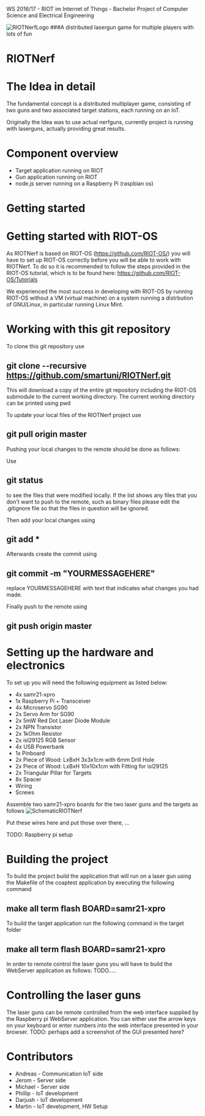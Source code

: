 WS 2016/17 - RIOT im Internet of Things - Bachelor Project of Computer Science and Electrical Engineering

![RIOTNerfLogo](https://github.com/smartuni/RIOTNerf/blob/master/DOC/RiotNerf_LOGO.png)
###A distributed lasergun game for multiple players with lots of fun

# RIOTNerf

# The Idea in detail

The fundamental concept is a distributed multiplayer game, consisting of two 
guns and two associated target stations, each running on an IoT.

Originally the Idea was to use actual nerfguns, currently project is running with laserguns, actually providing great 
results.

# Component overview
* Target application running on RIOT  
* Gun application running on RIOT  
* node.js server running on a Raspberry Pi (raspbian os)  

# Getting started

# Getting started with RIOT-OS
As RIOTNerf is based on RIOT-OS (https://github.com/RIOT-OS/)
you will have to set up RIOT-OS correctly before you will be able to work with RIOTNerf.
To do so it is recommended to follow the steps provided in the RIOT-OS tutorial, which is to be found 
here: https://github.com/RIOT-OS/Tutorials

We experienced the most success in developing with RIOT-OS by running RIOT-OS without a VM (virtual machine)
on a system running a distrbution of GNU/Linux, in particular running Linux Mint.

# Working with this git repository

To clone this git repository use

## git clone --recursive https://github.com/smartuni/RIOTNerf.git

This will download a copy of the entire git repository including the RIOT-OS submodule
to the current working directory. The current working directory can be printed using
pwd


To update your local files of the RIOTNerf project use
## git pull origin master

Pushing your local changes to the remote should be done as follows:

Use 

## git status

to see the files that were modified locally.
If the list shows any files that you don't want to push to the remote, 
such as binary files please edit the .gitignore file so that the files in question will be ignored.

Then add your local changes using

## git add *

Afterwards create the commit using

## git commit -m "YOURMESSAGEHERE"

replace YOURMESSAGEHERE with text that indicates what changes you had made.

Finally push to the remote using 

## git push origin master


# Setting up the hardware and electronics

To set up you will need the following equipment as listed below:

- 4x samr21-xpro
- 1x Raspberry Pi + Transceiver
- 4x Microservo SG90
- 2x Servo Arm for SG90
- 2x 5mW Red Dot Laser Diode Module
- 2x NPN Transistor
- 2x 1kOhm Resistor
- 2x isl29125 RGB Sensor
- 4x USB Powerbank
- 1x Pinboard
- 2x Piece of Wood: LxBxH 3x3x1cm with 6mm Drill Hole
- 2x Piece of Wood: LxBxH 10x10x1cm with Fitting for isl29125
- 2x Triangular Pillar for Targets
- 8x Spacer
- Wiring
- Screws

Assemble two samr21-xpro boards for the two laser guns and the targets as follows
![SchematicRIOTNerf](https://github.com/smartuni/RIOTNerf/blob/master/DOC/ScematicRIOTNerf.png)

Put these wires here and put those over there, ...

TODO:
Raspberry pi setup


# Building the project

To build the project 
build the application that will run on a laser gun
using the Makefile of the coaptest application by executing the following command

## make all term flash BOARD=samr21-xpro

To build the target application run the following command in the target folder

## make all term flash BOARD=samr21-xpro

In order to remote control the laser guns you will have to build the WebServer application as follows:
TODO.....


# Controlling the laser guns

The laser guns can be remote controlled from the web interface supplied by the Raspberry pi WebServer application.
You can either use the arrow keys on your keyboard or enter numbers into the web interface presented in your browser.
TODO: perhaps add a screenshot of the GUI presented here?

# Contributors
* Andreas - Communication IoT side  
* Jerom   - Server side  
* Michael - Server side  
* Phillip - IoT development  
* Darjush - IoT development  
* Martin  - IoT development, HW Setup  
